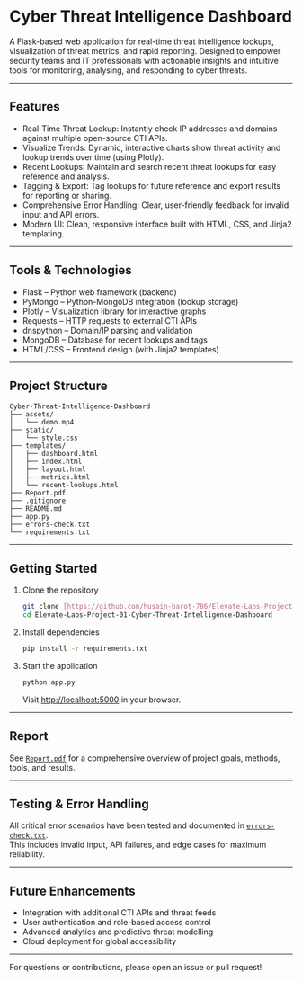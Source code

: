 # Cyber Threat Intelligence Dashboard

A Flask-based web application for real-time threat intelligence lookups, visualization of threat metrics, and rapid reporting. Designed to empower security teams and IT professionals with actionable insights and intuitive tools for monitoring, analysing, and responding to cyber threats.

---

##  Features

- Real-Time Threat Lookup: Instantly check IP addresses and domains against multiple open-source CTI APIs.
- Visualize Trends: Dynamic, interactive charts show threat activity and lookup trends over time (using Plotly).
- Recent Lookups: Maintain and search recent threat lookups for easy reference and analysis.
- Tagging & Export: Tag lookups for future reference and export results for reporting or sharing.
- Comprehensive Error Handling: Clear, user-friendly feedback for invalid input and API errors.
- Modern UI: Clean, responsive interface built with HTML, CSS, and Jinja2 templating.

---

## Tools & Technologies

- Flask – Python web framework (backend)
- PyMongo – Python-MongoDB integration (lookup storage)
- Plotly – Visualization library for interactive graphs
- Requests – HTTP requests to external CTI APIs
- dnspython – Domain/IP parsing and validation
- MongoDB – Database for recent lookups and tags
- HTML/CSS – Frontend design (with Jinja2 templates)

---

## Project Structure

```
Cyber-Threat-Intelligence-Dashboard
├── assets/
│   └── demo.mp4
├── static/
│   └── style.css
├── templates/
│   ├── dashboard.html
│   ├── index.html
│   ├── layout.html
│   ├── metrics.html
│   └── recent-lookups.html
├── Report.pdf
├── .gitignore
├── README.md
├── app.py
├── errors-check.txt
└── requirements.txt
```

---

## Getting Started

1. Clone the repository
   ```bash
   git clone [https://github.com/husain-barot-786/Elevate-Labs-Project-01-Cyber-Threat-Intelligence-Dashboard.git](https://github.com/husain-barot-786/Elevate-Labs-Project-01-Cyber-Threat-Intelligence-Dashboard/tree/main/Project-01-Cyber-Threat-Intelligence-Dashboard)
   cd Elevate-Labs-Project-01-Cyber-Threat-Intelligence-Dashboard
   ```

2. Install dependencies
   ```bash
   pip install -r requirements.txt
   ```

3. Start the application
   ```bash
   python app.py
   ```
   Visit [http://localhost:5000](http://localhost:5000) in your browser.

---

## Report

See [`Report.pdf`](Report.pdf) for a comprehensive overview of project goals, methods, tools, and results.

---

## Testing & Error Handling

All critical error scenarios have been tested and documented in [`errors-check.txt`](errors-check.txt).  
This includes invalid input, API failures, and edge cases for maximum reliability.

---

## Future Enhancements

- Integration with additional CTI APIs and threat feeds
- User authentication and role-based access control
- Advanced analytics and predictive threat modelling
- Cloud deployment for global accessibility

---

For questions or contributions, please open an issue or pull request!
